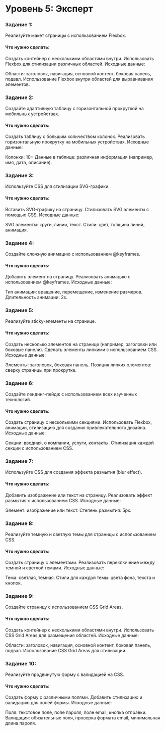 # Уровень 5: Эксперт

### Задание 1:

Реализуйте макет страницы с использованием Flexbox.

#### Что нужно сделать:

Создать контейнер с несколькими областями внутри.
Использовать Flexbox для стилизации различных областей.
Исходные данные:

Области: заголовок, навигация, основной контент, боковая панель, подвал.
Использование Flexbox внутри областей для выравнивания элементов.

### Задание 2:

Создайте адаптивную таблицу с горизонтальной прокруткой на мобильных устройствах.

#### Что нужно сделать:

Создать таблицу с большим количеством колонок.
Реализовать горизонтальную прокрутку на мобильных устройствах.
Исходные данные:

Колонки: 10+
Данные в таблице: различная информация (например, имя, дата, описание).

### Задание 3:

Используйте CSS для стилизации SVG-графики.

#### Что нужно сделать:

Вставить SVG-графику на страницу.
Стилизовать SVG элементы с помощью CSS.
Исходные данные:

SVG элементы: круги, линии, текст.
Стили: цвет, толщина линий, анимация.

### Задание 4:

Создайте сложную анимацию с использованием @keyframes.

#### Что нужно сделать:

Добавить элемент на страницу.
Реализовать анимацию с использованием @keyframes.
Исходные данные:

Тип анимации: вращение, перемещение, изменение размеров.
Длительность анимации: 2s.

### Задание 5:

Реализуйте sticky-элементы на странице.

#### Что нужно сделать:

Создать несколько элементов на странице (например, заголовки или боковые панели).
Сделать элементы липкими с использованием CSS.
Исходные данные:

Элементы: заголовок, боковая панель.
Позиция липких элементов: сверху страницы при прокрутке.

### Задание 6:

Создайте лендинг-пейдж с использованием всех изученных технологий.

#### Что нужно сделать:

Создать страницу с несколькими секциями.
Использовать Flexbox, анимации, стилизацию для создания привлекательного дизайна.
Исходные данные:

Секции: вводная, о компании, услуги, контакты.
Стилизация каждой секции с использованием CSS.

### Задание 7:

Используйте CSS для создания эффекта размытия (blur effect).

#### Что нужно сделать:

Добавить изображение или текст на страницу.
Реализовать эффект размытия с использованием CSS.
Исходные данные:

Элемент: изображение или текст.
Степень размытия: 5px.

### Задание 8:

Реализуйте темную и светлую темы для страницы с использованием CSS.

#### Что нужно сделать:

Создать страницу с элементами.
Реализовать переключение между темной и светлой темами.
Исходные данные:

Тема: светлая, темная.
Стили для каждой темы: цвета фона, текста и кнопок.

### Задание 9:

Создайте страницу с использованием CSS Grid Areas.

#### Что нужно сделать:

Создать контейнер с несколькими областями внутри.
Использовать CSS Grid Areas для размещения областей.
Исходные данные:

Области: заголовок, навигация, основной контент, боковая панель, подвал.
Использование CSS Grid Areas для стилизации.

### Задание 10:

Реализуйте продвинутую форму с валидацией на CSS.

#### Что нужно сделать:

Создать форму с различными полями.
Добавить стилизацию и валидацию для полей формы.
Исходные данные:

Поля: текстовое поле, поле пароля, поле email, кнопка отправки.
Валидация: обязательные поля, проверка формата email, минимальная длина пароля.
